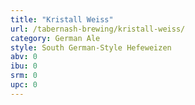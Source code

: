 ```yaml
---
title: "Kristall Weiss"
url: /tabernash-brewing/kristall-weiss/
category: German Ale
style: South German-Style Hefeweizen
abv: 0
ibu: 0
srm: 0
upc: 0
---
```


